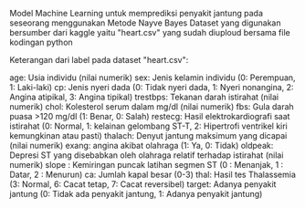 Model Machine Learning untuk memprediksi penyakit jantung pada seseorang menggunakan Metode Nayve Bayes
Dataset yang digunakan bersumber dari kaggle yaitu "heart.csv" yang sudah diuploud bersama file kodingan python

Keterangan dari label pada dataset "heart.csv":

age: Usia individu (nilai numerik)
sex: Jenis kelamin individu (0: Perempuan, 1: Laki-laki)
cp: Jenis nyeri dada (0: Tidak nyeri dada, 1: Nyeri nonangina, 2: Angina atipikal, 3: Angina tipikal)
trestbps: Tekanan darah istirahat (nilai numerik)
chol: Kolesterol serum dalam mg/dl (nilai numerik)
fbs: Gula darah puasa >120 mg/dl (1: Benar, 0: Salah)
restecg: Hasil elektrokardiografi saat istirahat (0: Normal, 1: kelainan gelombang ST-T, 2: Hipertrofi ventrikel kiri kemungkinan atau pasti)
thalach: Denyut jantung maksimum yang dicapai (nilai numerik)
exang: angina akibat olahraga (1: Ya, 0: Tidak)
oldpeak: Depresi ST yang disebabkan oleh olahraga relatif terhadap istirahat (nilai numerik)
slope : Kemiringan puncak latihan segmen ST (0 : Menanjak, 1 : Datar, 2 : Menurun)
ca: Jumlah kapal besar (0-3)
thal: Hasil tes Thalassemia (3: Normal, 6: Cacat tetap, 7: Cacat reversibel)
target: Adanya penyakit jantung (0: Tidak ada penyakit jantung, 1: Adanya penyakit jantung)
